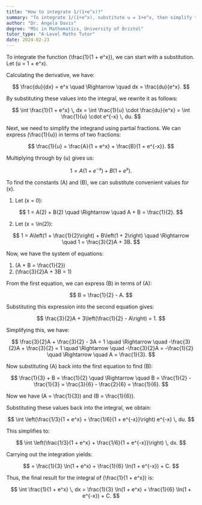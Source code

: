 ```yaml
---
title: "How to integrate 1/(1+e^x)?"
summary: "To integrate 1/(1+e^x), substitute u = 1+e^x, then simplify the expression using partial fractions for easier integration."
author: "Dr. Angela Davis"
degree: "MSc in Mathematics, University of Bristol"
tutor_type: "A-Level Maths Tutor"
date: 2024-02-23
---
```


To integrate the function \(\frac{1}{1 + e^x}\), we can start with a substitution. Let \(u = 1 + e^x\). 

Calculating the derivative, we have:

$$
\frac{du}{dx} = e^x \quad \Rightarrow \quad dx = \frac{du}{e^x}.
$$

By substituting these values into the integral, we rewrite it as follows:

$$
\int \frac{1}{1 + e^x} \, dx = \int \frac{1}{u} \cdot \frac{du}{e^x} = \int \frac{1}{u} \cdot e^{-x} \, du.
$$

Next, we need to simplify the integrand using partial fractions. We can express \(\frac{1}{u}\) in terms of two fractions:

$$
\frac{1}{u} = \frac{A}{1 + e^x} + \frac{B}{1 + e^{-x}}.
$$

Multiplying through by \(u\) gives us:

$$
1 = A(1 + e^{-x}) + B(1 + e^x).
$$

To find the constants \(A\) and \(B\), we can substitute convenient values for \(x\).

1. Let \(x = 0\):

$$
1 = A(2) + B(2) \quad \Rightarrow \quad A + B = \frac{1}{2}.
$$

2. Let \(x = \ln(2)\):

$$
1 = A\left(1 + \frac{1}{2}\right) + B\left(1 + 2\right) \quad \Rightarrow \quad 1 = \frac{3}{2}A + 3B.
$$

Now, we have the system of equations:

1. \(A + B = \frac{1}{2}\)
2. \(\frac{3}{2}A + 3B = 1\)

From the first equation, we can express \(B\) in terms of \(A\):

$$
B = \frac{1}{2} - A.
$$

Substituting this expression into the second equation gives:

$$
\frac{3}{2}A + 3\left(\frac{1}{2} - A\right) = 1.
$$

Simplifying this, we have:

$$
\frac{3}{2}A + \frac{3}{2} - 3A = 1 \quad \Rightarrow \quad -\frac{3}{2}A + \frac{3}{2} = 1 \quad \Rightarrow \quad -\frac{3}{2}A = -\frac{1}{2} \quad \Rightarrow \quad A = \frac{1}{3}.
$$

Now substituting \(A\) back into the first equation to find \(B\):

$$
\frac{1}{3} + B = \frac{1}{2} \quad \Rightarrow \quad B = \frac{1}{2} - \frac{1}{3} = \frac{3}{6} - \frac{2}{6} = \frac{1}{6}.
$$

Now we have \(A = \frac{1}{3}\) and \(B = \frac{1}{6}\). 

Substituting these values back into the integral, we obtain:

$$
\int \left(\frac{1/3}{1 + e^x} + \frac{1/6}{1 + e^{-x}}\right) e^{-x} \, du.
$$

This simplifies to:

$$
\int \left(\frac{1/3}{1 + e^x} + \frac{1/6}{1 + e^{-x}}\right) \, dx.
$$

Carrying out the integration yields:

$$
= \frac{1}{3} \ln(1 + e^x) + \frac{1}{6} \ln(1 + e^{-x}) + C.
$$

Thus, the final result for the integral of \(\frac{1}{1 + e^x}\) is:

$$
\int \frac{1}{1 + e^x} \, dx = \frac{1}{3} \ln(1 + e^x) + \frac{1}{6} \ln(1 + e^{-x}) + C.
$$
    